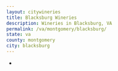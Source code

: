 ```yaml
---
layout: citywineries
title: Blacksburg Wineries
description: Wineries in Blacksburg, VA
permalink: /va/montgomery/blacksburg/
state: va
county: montgomery
city: blacksburg
---
```

-
